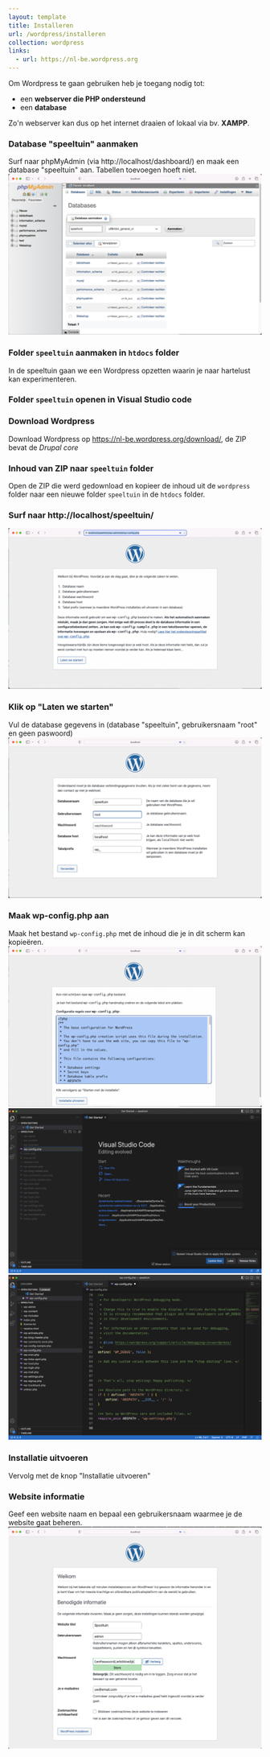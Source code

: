 ```yaml
---
layout: template
title: Installeren
url: /wordpress/installeren
collection: wordpress
links:
  - url: https://nl-be.wordpress.org
---
```

Om Wordpress te gaan gebruiken heb je toegang nodig tot:
* een <strong>webserver die PHP ondersteund</strong> 
* een <strong>database</strong>

Zo'n webserver kan dus op het internet draaien of lokaal via bv. <strong>XAMPP</strong>.

### Database "speeltuin" aanmaken
Surf naar phpMyAdmin (via http://localhost/dashboard/) en maak een database "speeltuin" aan. Tabellen toevoegen hoeft niet.
<img src="images/installeren_nieuwe_database.jpg" />

### Folder <code>speeltuin</code> aanmaken in <code>htdocs</code> folder
In de speeltuin gaan we een Wordpress opzetten waarin je naar hartelust kan experimenteren.

### Folder <code>speeltuin</code> openen in Visual Studio code

### Download Wordpress
Download Wordpress op https://nl-be.wordpress.org/download/, de ZIP bevat de <em>Drupal core</em>

### Inhoud van ZIP naar <code>speeltuin</code> folder
Open de ZIP die werd gedownload en kopieer de inhoud uit de <code>wordpress</code> folder naar een nieuwe folder <code>speeltuin</code> in de <code>htdocs</code> folder.

### Surf naar http://localhost/speeltuin/
<img src="images/installeren_start.jpg" />

### Klik op "Laten we starten"
Vul de database gegevens in (database "speeltuin", gebruikersnaam "root" en geen paswoord)
<img src="images/installeren_database.jpg" />

### Maak wp-config.php aan
Maak het bestand <code>wp-config.php</code> met de inhoud die je in dit scherm kan kopieëren.
<img src="images/installeren_config.jpg" />
<img src="images/installeren_config_2.jpg" />
<img src="images/installeren_config_3.jpg" />

### Installatie uitvoeren
Vervolg met de knop "Installatie uitvoeren"

### Website informatie
Geef een website naam en bepaal een gebruikersnaam waarmee je de website gaat beheren.
<img src="images/installeren_website_informatie.jpg" />
